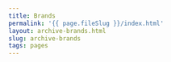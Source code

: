 ```yaml
---
title: Brands
permalink: '{{ page.fileSlug }}/index.html'
layout: archive-brands.html
slug: archive-brands
tags: pages
---
```



